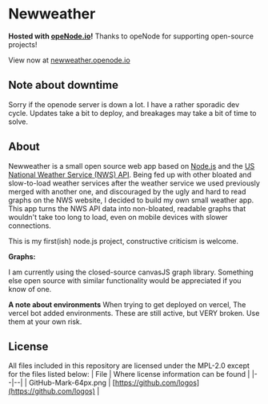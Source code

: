 # Newweather
**Hosted with [opeNode.io](https://www.openode.io)!** Thanks to opeNode for supporting open-source projects!

View now at [newweather.openode.io](https://newweather.openode.io/)

## Note about downtime
Sorry if the openode server is down a lot. I have a rather sporadic dev cycle. Updates take a bit to deploy, and breakages may take a bit of time to solve.

## About
Newweather is a small open source web app based on [Node.js](https://nodejs.org/en/) and the [US National Weather Service (NWS) API](https://www.weather.gov/documentation/services-web-api). Being fed up with other bloated and slow-to-load weather services after the weather service we used previously merged with another one, and discouraged by the ugly and hard to read graphs on the NWS website, I decided to build my own small weather app. This app turns the NWS API data into non-bloated, readable graphs that wouldn't take too long to load, even on mobile devices with slower connections.

This is my first(ish) node.js project, constructive criticism is welcome.

**Graphs:**

I am currently using the closed-source canvasJS graph library.
Something else open source with similar functionality would be appreciated if you know of one.

**A note about environments**
When trying to get deployed on vercel, The vercel bot added environments. These are still active, but VERY broken. Use them at your own risk.

## License

All files included in this repository are licensed under the MPL-2.0 except for the files listed below:
| File | Where license information can be found |
|--|--|
| GitHub-Mark-64px.png | [https://github.com/logos](https://github.com/logos) |
